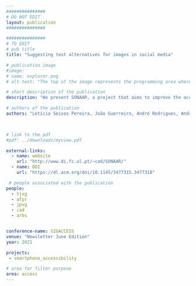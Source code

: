 ```yaml
---
###############
# DO NOT EDIT
layout: publication
###############

###############
# TO EDIT
# pub title
title: "Suggesting text alternatives for images in social media"

# publication image
#image:
# name: explorer.png
# alt-text: "The top of the image represents the programming area where the user has a box with tangible blocks, the PC, a webcam and builds the sequence of instructions. The child says the word start so that the instructions are executed. The bottom of the image represents the execution area where another user has the Dash robot with audio feedback, a checkered map with tactile references in all lines, and a box with various obstacles." # provide a short description for the image #a11y

# short description of the publication
description: "We present SONAAR, a project that aims to improve the accessibility of user-generated content on social networks. Our approach is to support the authoring and consumption of accessible social media content. Our prototypes currently focus on Twitter and Facebook and are available as an Android application and as a Chrome extension."

# authors of the publication
authors: "Letícia Seixas Pereira, João Guerreiro, André Rodrigues, André Santos, João Vicente, José Coelho, Tiago Guerreiro, Carlos Duarte"

 

# link to the pdf
#pdf: ../downloads/myview.pdf

external-links:
  - name: website
    url: "http://www.di.fc.ul.pt/~cad/SONAAR/"
  - name: DOI
    url: "https://dl.acm.org/doi/10.1145/3477315.3477318"

 # people associated with the publication
people:
  - tjvg
  - afpr
  - jpvg
  - cad
  - arbs


conference-name: SIGACCESS
venue: "Newsletter June Edition"
year: 2021

projects:
 - smartphone_accessibility

# area for filter purpose
area: access
---
```

